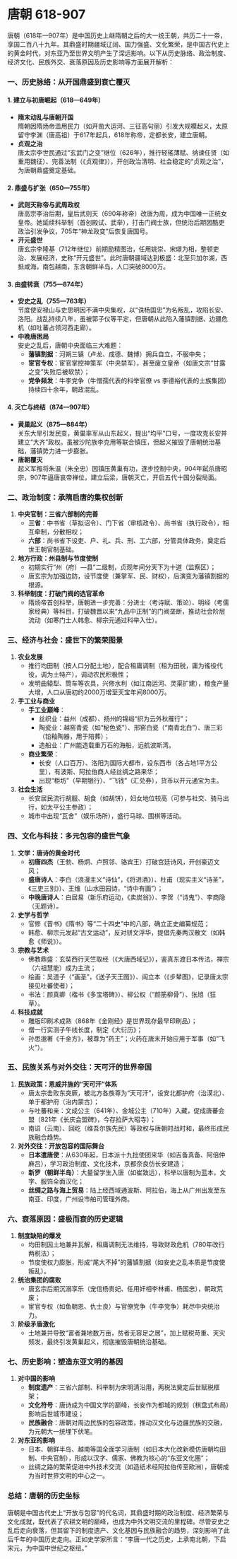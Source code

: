 # 唐朝 618-907

唐朝（618年—907年）是中国历史上继隋朝之后的大一统王朝，共历二十一帝，享国二百八十九年。其鼎盛时期疆域辽阔、国力强盛、文化繁荣，是中国古代史上的黄金时代，对东亚乃至世界文明产生了深远影响。以下从历史脉络、政治制度、经济文化、民族外交、衰落原因及历史影响等方面展开解析：


### **一、历史脉络：从开国鼎盛到衰亡覆灭**
#### **1. 建立与初唐崛起（618—649年）**
- **隋末动乱与唐朝开国**  
  隋朝因隋炀帝滥用民力（如开凿大运河、三征高句丽）引发大规模起义，太原留守李渊（唐高祖）于617年起兵，618年称帝，定都长安，建立唐朝。  
- **贞观之治**  
  唐太宗李世民通过“玄武门之变”继位（626年），推行轻徭薄赋、纳谏任贤（如重用魏征）、完善法制（《贞观律》），开创政治清明、社会稳定的“贞观之治”，为唐朝鼎盛奠定基础。  

#### **2. 鼎盛与扩张（650—755年）**
- **武则天称帝与武周政权**  
  唐高宗李治后期，皇后武则天（690年称帝）改唐为周，成为中国唯一正统女皇帝。她延续科举制（首创殿试、武举），打击门阀士族，但统治后期因酷吏政治引发争议，705年“神龙政变”后恢复唐国号。  
- **开元盛世**  
  唐玄宗李隆基（712年继位）前期励精图治，任用姚崇、宋璟为相，整顿吏治、发展经济，史称“开元盛世”。此时唐朝疆域达到极盛：北至贝加尔湖，西抵咸海，南包越南，东含朝鲜半岛，人口突破8000万。  

#### **3. 由盛转衰（755—874年）**
- **安史之乱（755—763年）**  
  节度使安禄山与史思明因不满中央集权，以“诛杨国忠”为名叛乱，攻陷长安、洛阳。战乱持续八年，虽被郭子仪等平定，但唐朝从此陷入藩镇割据、边疆危机（如吐蕃占领河西走廊）。  
- **中晚唐困局**  
  安史之乱后，唐朝中央面临三大难题：  
  - **藩镇割据**：河朔三镇（卢龙、成德、魏博）拥兵自立，不服中央；  
  - **宦官专权**：宦官掌控神策军（中央禁军），甚至废立皇帝（如唐文宗“甘露之变”失败后被软禁）；  
  - **党争频发**：牛李党争（牛僧孺代表的科举官僚 vs 李德裕代表的士族集团）持续四十余年，朝政混乱。  

#### **4. 灭亡与终结（874—907年）**
- **黄巢起义（875—884年）**  
  关东大旱引发民变，黄巢率军从山东起义，提出“均平”口号，一度攻克长安并建立“大齐”政权。虽被沙陀族李克用等联合镇压，但起义摧毁了唐朝统治基础，藩镇势力进一步膨胀。  
- **唐朝覆灭**  
  起义军叛将朱温（朱全忠）因镇压黄巢有功，逐步控制中央，904年弑杀唐昭宗，907年逼唐哀帝禅位，建立后梁，唐朝灭亡，开启五代十国分裂局面。  


### **二、政治制度：承隋启唐的集权创新**
1. **中央官制：三省六部制的完善**  
   - **三省**：中书省（草拟诏令）、门下省（审核政令）、尚书省（执行政令），相互牵制，分散相权；  
   - **六部**：尚书省下设吏、户、礼、兵、刑、工六部，分管具体政务，奠定后世王朝官制基础。  
2. **地方行政：州县制与节度使制**  
   - 初期实行“州（府）—县”二级制，贞观年间分天下为十道（监察区）；  
   - 唐玄宗为加强边防，设节度使（兼掌军、民、财权），后演变为藩镇割据的根源。  
3. **科举制度：打破门阀的选官革命**  
   - 隋炀帝首创科举，唐朝进一步完善：分进士（考诗赋、策论）、明经（考儒家经典）等科目，打破魏晋以来“九品中正制”的门阀垄断，推动社会阶层流动（如寒门士人韩愈、柳宗元通过科举入仕）。  


### **三、经济与社会：盛世下的繁荣图景**
1. **农业发展**  
   - 推行均田制（按人口分配土地），配合租庸调制（租为田税，庸为徭役代役，调为土特产），调动农民积极性；  
   - 发明曲辕犁、筒车等农具，兴修水利（如江南运河、灵渠扩建），粮食产量大增，人口从唐初约2000万增至天宝年间8000万。  
2. **手工业与商业**  
   - **手工业巅峰**：  
     - 丝织业：益州（成都）、扬州的锦缎“织为云外秋雁行”；  
     - 陶瓷业：越窑青瓷（如“秘色瓷”）、邢窑白瓷（“南青北白”）、唐三彩（铅釉陶器，用于陪葬）；  
     - 造船业：广州能造载重万石的海船，远航波斯湾。  
   - **商业繁荣**：  
     - 长安（人口百万）、洛阳为国际大都市，设东西市（各占地1平方公里），有波斯、阿拉伯商人经丝绸之路来华；  
     - 出现“柜坊”（早期银行）、“飞钱”（汇兑券），货币以开元通宝为主。  
3. **社会生活**  
   - 长安居民流行胡服、胡食（如胡饼），妇女地位较高（可参与社交、骑马出行，如太平公主参政）；  
   - 城市中出现“瓦舍”（娱乐场所），盛行马球、围棋等活动。  


### **四、文化与科技：多元包容的盛世气象**
1. **文学：唐诗的黄金时代**  
   - **初唐四杰**（王勃、杨炯、卢照邻、骆宾王）打破宫廷诗风，开创豪迈文风；  
   - **盛唐诗人**：李白（浪漫主义“诗仙”，《将进酒》）、杜甫（现实主义“诗圣”，《三吏三别》）、王维（山水田园诗，“诗中有画”）；  
   - **中晚唐诗人**：白居易（新乐府运动，《卖炭翁》）、李贺（“诗鬼”）、李商隐（无题诗）。  
2. **史学与哲学**  
   - 官修《晋书》《隋书》等“二十四史”中的八部，确立正史编纂规范；  
   - 韩愈、柳宗元发起“古文运动”，反对骈文浮华，提倡先秦两汉散文（如韩愈《师说》）。  
3. **宗教与艺术**  
   - 佛教鼎盛：玄奘西行天竺取经（《大唐西域记》），鉴真东渡日本传法，禅宗（六祖慧能）成为主流；  
   - 绘画：吴道子（“画圣”，《送子天王图》）、阎立本（《步辇图》，记录唐太宗接见吐蕃使者）；  
   - 书法：颜真卿（楷书《多宝塔碑》）、柳公权（“颜筋柳骨”）、张旭（狂草）。  
4. **科技成就**  
   - 雕版印刷术成熟（868年《金刚经》是世界现存最早印刷品）；  
   - 僧一行实测子午线长度，制定《大衍历》；  
   - 孙思邈著《千金方》，被尊为“药王”；火药在唐末开始应用于军事（如“飞火”）。  


### **五、民族关系与对外交往：天可汗的世界帝国**
1. **民族政策：恩威并施的“天可汗”体系**  
   - 唐太宗击败东突厥，被北方各族尊为“天可汗”，设安北都护府（治漠北）、单于都护府（治内蒙古）；  
   - 与吐蕃和亲：文成公主（641年）、金城公主（710年）入藏，促成唐蕃会盟（821年《长庆会盟碑》，今存拉萨大昭寺）；  
   - 南诏（云南）、回纥（维吾尔族先民）等政权与唐朝时战时和，最终形成民族融合趋势。  
2. **对外交往：开放包容的国际舞台**  
   - **日本遣唐使**：从630年起，日本派十九批使团来华（如吉备真备、阿倍仲麻吕），学习政治制度、文化技术，京都奈良仿长安建造；  
   - **新罗（朝鲜半岛）**：大量留学生入唐（如崔致远），科举以唐制为蓝本，文字、服饰全面汉化；  
   - **丝绸之路与海上贸易**：陆上经西域通波斯、阿拉伯，海上从广州出发至东南亚、印度，广州设市舶司管理外商。  


### **六、衰落原因：盛极而衰的历史逻辑**
1. **制度缺陷的爆发**  
   - 均田制因土地兼并瓦解，租庸调制无法维持，导致财政危机（780年改行两税法）；  
   - 节度使权力膨胀，形成“尾大不掉”的藩镇割据（如安史之乱本质是节度使叛乱）。  
2. **统治集团的腐败**  
   - 唐玄宗后期沉溺享乐（宠信杨贵妃、任用奸相李林甫、杨国忠），朝政荒废；  
   - 宦官专权（如鱼朝恩、仇士良）与官僚党争（牛李党争）耗尽中央统治力。  
3. **阶级矛盾激化**  
   - 土地兼并导致“富者兼地数万亩，贫者无容足之居”，加上赋税苛重、天灾频发，最终引发黄巢起义，彻底摧毁唐朝统治基础。  


### **七、历史影响：塑造东亚文明的基因**
1. **对中国的影响**  
   - **制度遗产**：三省六部制、科举制为宋明清沿用，两税法奠定后世赋税框架；  
   - **文化符号**：唐诗成为中国文学的巅峰，长安作为都城的规划（棋盘式布局）影响后世城市建设；  
   - **民族融合**：唐朝对周边民族的包容政策，推动汉文化与边疆民族的交融，为元朝大一统埋下伏笔。  
2. **对东亚的影响**  
   - 日本、朝鲜半岛、越南等国全面学习唐制（如日本大化改新模仿唐朝均田制、中央官制），形成以汉字、儒家、佛教为核心的“东亚文化圈”；  
   - 丝绸之路的繁荣促进中外技术交流（如造纸术经阿拉伯传至欧洲），唐朝成为当时世界文明的中心之一。  


### **总结：唐朝的历史坐标**
唐朝是中国古代史上“开放与包容”的代名词，其鼎盛时期的政治制度、经济繁荣与文化成就，既代表了农耕文明的巅峰，也成为中外文明交流的里程碑。尽管安史之乱后走向衰落，但其留下的制度遗产、文化基因与民族融合的趋势，深刻影响了此后千年的中国历史走向。正如史学家所言：“李唐一代之历史，上承南北朝，下启宋元，为中国中世纪之枢纽。”


